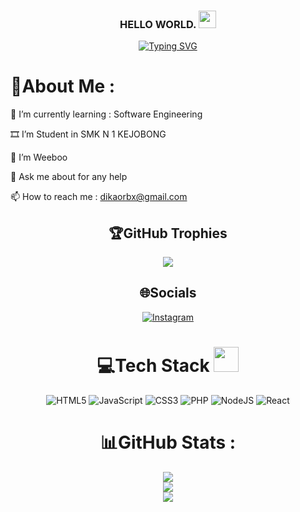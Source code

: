 <h3 align="center">
  HELLO WORLD.
  <img src="https://media.giphy.com/media/hvRJCLFzcasrR4ia7z/giphy.gif" width="28">
</h3>
<p align="center">
  <a href="https://git.io/typing-svg"><img src="https://readme-typing-svg.herokuapp.com?font=Fira+Code&pause=1000&color=08F700&width=435&lines=Hii+!+Welcome+To+My+GitHub+Profile.;My+name+is+Nobi+Nobii;I+am+a+student+in+SMK+N+1+Kejobong+;Nobii+is+my+fav+char+from+Doraemon" alt="Typing SVG" /></a>
</p>


# 💫About Me :
🌱 I’m currently learning : Software Engineering

 🎞 I’m Student in SMK N 1 KEJOBONG

  🤔 I’m Weeboo

  💬 Ask me about for any help

  📫 How to reach me : dikaorbx@gmail.com
  
<div align="center"> 

## 🏆GitHub Trophies
![](https://github-profile-trophy.vercel.app/?username=dikaorbxxzz&theme=discord&no-frame=false&no-bg=false&margin-w=4)


## 🌐Socials
[![Instagram](https://img.shields.io/badge/Instagram-%23000000.svg?logo=Instagram&logoColor=white)](https://www.instagram.com/d21kaaprlds_)

# 💻Tech Stack <img src="https://media2.giphy.com/media/QssGEmpkyEOhBCb7e1/giphy.gif" width="40"> 
![HTML5](https://img.shields.io/badge/html5-%23E34F26.svg?style=for-the-badge&logo=html5&logoColor=white) ![JavaScript](https://img.shields.io/badge/javascript-%23323330.svg?style=for-the-badge&logo=javascript&logoColor=%23F7DF1E) ![CSS3](https://img.shields.io/badge/css3-%231572B6.svg?style=for-the-badge&logo=css3&logoColor=white) ![PHP](https://img.shields.io/badge/PHP-%233333FF.svg?style=for-the-badge&logo=PHP&logoColor=white) ![NodeJS](https://img.shields.io/badge/node.js-6DA55F?style=for-the-badge&logo=node.js&logoColor=white) ![React](https://img.shields.io/badge/react-FFF?style=for-the-badge&logo=react&logoColor=A86454)

# 📊GitHub Stats :
![](https://github-readme-stats.vercel.app/api?username=dikaorbxxzz&theme=radical&hide_border=false&include_all_commits=false&count_private=false)<br/>
![](https://github-readme-streak-stats.herokuapp.com/?user=dikaorbxxzz&theme=radical&hide_border=false)<br/>
![](https://github-readme-stats.vercel.app/api/top-langs/?username=dikaorbxxzz&theme=radical&hide_border=false&include_all_commits=false&count_private=false&layout=compact)

</div>
